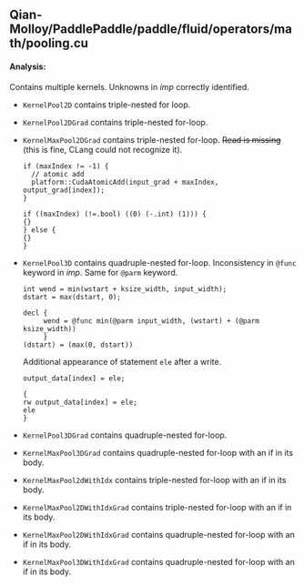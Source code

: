 ## Qian-Molloy/PaddlePaddle/paddle/fluid/operators/math/pooling.cu
#### Analysis:

Contains multiple kernels. Unknowns in *imp* correctly identified.
- `KernelPool2D` contains triple-nested for loop.

- `KernelPool2DGrad` contains triple-nested for-loop.

- `KernelMaxPool2DGrad` contains triple-nested for-loop. ~~Read is missing~~ (this is fine, CLang could not recognize it).
  ```
  if (maxIndex != -1) {
    // atomic add
    platform::CudaAtomicAdd(input_grad + maxIndex, output_grad[index]);
  }
  ```
  ```
  if ((maxIndex) (!=.bool) ((0) (-.int) (1))) {
  {}
  } else {
  {}
  }
  ```  

- `KernelPool3D` contains quadruple-nested for-loop.
   Inconsistency in `@func` keyword in *imp*. Same for `@parm` keyword.
   ```
   int wend = min(wstart + ksize_width, input_width);
   dstart = max(dstart, 0);
   ```
   ```
   decl {
        wend = @func min(@parm input_width, (wstart) + (@parm ksize_width))
        }
   (dstart) = (max(0, dstart))
   ```
   Additional appearance of statement `ele` after a write.
   ```
   output_data[index] = ele;
   ```
   ```
   {
   rw output_data[index] = ele;
   ele
   }
   ```

- `KernelPool3DGrad` contains quadruple-nested for-loop.

- `KernelMaxPool3DGrad` contains quadruple-nested for-loop with an if in its body.

- `KernelMaxPool2dWithIdx` contains triple-nested for-loop with an if in its body.

- `KernelMaxPool2DWithIdxGrad` contains triple-nested for-loop with an if in its body.

- `KernelMaxPool2DWithIdxGrad` contains quadruple-nested for-loop with an if in its body.

- `KernelMaxPool3DWithIdxGrad` contains quadruple-nested for-loop with an if in its body.
